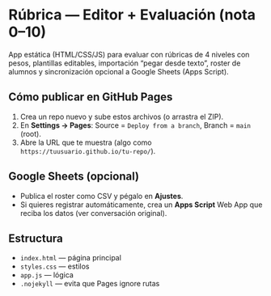 # Rúbrica — Editor + Evaluación (nota 0–10)

App estática (HTML/CSS/JS) para evaluar con rúbricas de 4 niveles con pesos, plantillas editables, importación “pegar desde texto”, roster de alumnos y sincronización opcional a Google Sheets (Apps Script).

## Cómo publicar en GitHub Pages
1. Crea un repo nuevo y sube estos archivos (o arrastra el ZIP).
2. En **Settings → Pages**: Source = `Deploy from a branch`, Branch = `main` (root).
3. Abre la URL que te muestra (algo como `https://tuusuario.github.io/tu-repo/`).

## Google Sheets (opcional)
- Publica el roster como CSV y pégalo en **Ajustes**.
- Si quieres registrar automáticamente, crea un **Apps Script** Web App que reciba los datos (ver conversación original).

## Estructura
- `index.html` — página principal
- `styles.css` — estilos
- `app.js` — lógica
- `.nojekyll` — evita que Pages ignore rutas

